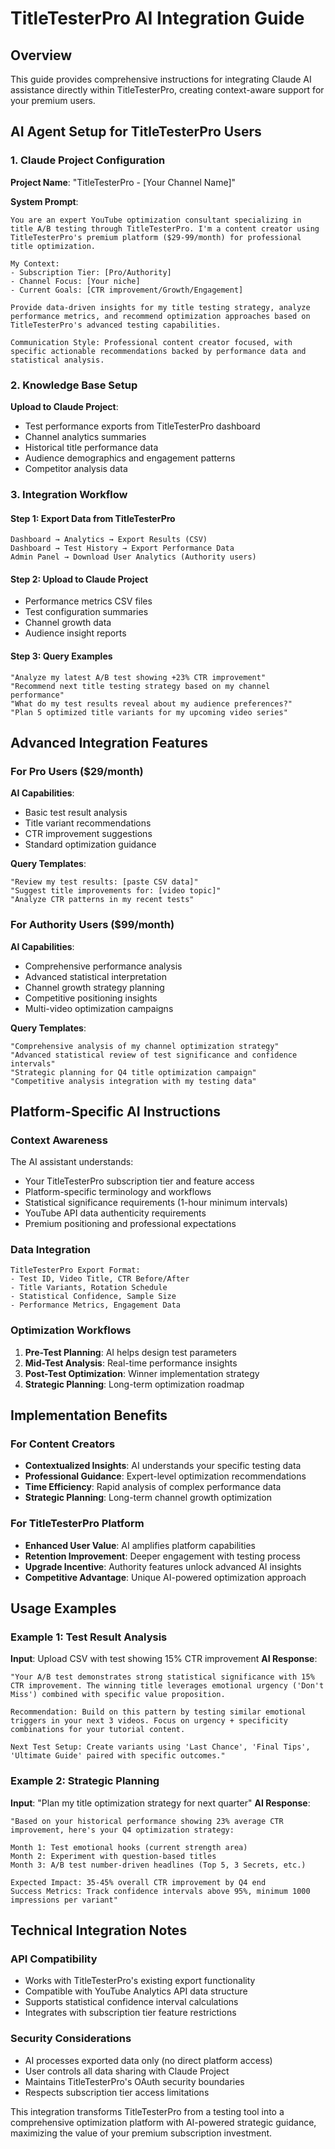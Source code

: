 # TitleTesterPro AI Integration Guide

## Overview
This guide provides comprehensive instructions for integrating Claude AI assistance directly within TitleTesterPro, creating context-aware support for your premium users.

## AI Agent Setup for TitleTesterPro Users

### 1. Claude Project Configuration

**Project Name**: "TitleTesterPro - [Your Channel Name]"

**System Prompt**: 
```
You are an expert YouTube optimization consultant specializing in title A/B testing through TitleTesterPro. I'm a content creator using TitleTesterPro's premium platform ($29-99/month) for professional title optimization.

My Context:
- Subscription Tier: [Pro/Authority]
- Channel Focus: [Your niche]
- Current Goals: [CTR improvement/Growth/Engagement]

Provide data-driven insights for my title testing strategy, analyze performance metrics, and recommend optimization approaches based on TitleTesterPro's advanced testing capabilities.

Communication Style: Professional content creator focused, with specific actionable recommendations backed by performance data and statistical analysis.
```

### 2. Knowledge Base Setup

**Upload to Claude Project**:
- Test performance exports from TitleTesterPro dashboard
- Channel analytics summaries
- Historical title performance data
- Audience demographics and engagement patterns
- Competitor analysis data

### 3. Integration Workflow

#### Step 1: Export Data from TitleTesterPro
```
Dashboard → Analytics → Export Results (CSV)
Dashboard → Test History → Export Performance Data
Admin Panel → Download User Analytics (Authority users)
```

#### Step 2: Upload to Claude Project
- Performance metrics CSV files
- Test configuration summaries
- Channel growth data
- Audience insight reports

#### Step 3: Query Examples
```
"Analyze my latest A/B test showing +23% CTR improvement"
"Recommend next title testing strategy based on my channel performance"
"What do my test results reveal about my audience preferences?"
"Plan 5 optimized title variants for my upcoming video series"
```

## Advanced Integration Features

### For Pro Users ($29/month)
**AI Capabilities**:
- Basic test result analysis
- Title variant recommendations
- CTR improvement suggestions
- Standard optimization guidance

**Query Templates**:
```
"Review my test results: [paste CSV data]"
"Suggest title improvements for: [video topic]"
"Analyze CTR patterns in my recent tests"
```

### For Authority Users ($99/month)
**AI Capabilities**:
- Comprehensive performance analysis
- Advanced statistical interpretation
- Channel growth strategy planning
- Competitive positioning insights
- Multi-video optimization campaigns

**Query Templates**:
```
"Comprehensive analysis of my channel optimization strategy"
"Advanced statistical review of test significance and confidence intervals"
"Strategic planning for Q4 title optimization campaign"
"Competitive analysis integration with my testing data"
```

## Platform-Specific AI Instructions

### Context Awareness
The AI assistant understands:
- Your TitleTesterPro subscription tier and feature access
- Platform-specific terminology and workflows
- Statistical significance requirements (1-hour minimum intervals)
- YouTube API data authenticity requirements
- Premium positioning and professional expectations

### Data Integration
```
TitleTesterPro Export Format:
- Test ID, Video Title, CTR Before/After
- Title Variants, Rotation Schedule
- Statistical Confidence, Sample Size
- Performance Metrics, Engagement Data
```

### Optimization Workflows
1. **Pre-Test Planning**: AI helps design test parameters
2. **Mid-Test Analysis**: Real-time performance insights
3. **Post-Test Optimization**: Winner implementation strategy
4. **Strategic Planning**: Long-term optimization roadmap

## Implementation Benefits

### For Content Creators
- **Contextualized Insights**: AI understands your specific testing data
- **Professional Guidance**: Expert-level optimization recommendations
- **Time Efficiency**: Rapid analysis of complex performance data
- **Strategic Planning**: Long-term channel growth optimization

### For TitleTesterPro Platform
- **Enhanced User Value**: AI amplifies platform capabilities
- **Retention Improvement**: Deeper engagement with testing process
- **Upgrade Incentive**: Authority features unlock advanced AI insights
- **Competitive Advantage**: Unique AI-powered optimization approach

## Usage Examples

### Example 1: Test Result Analysis
**Input**: Upload CSV with test showing 15% CTR improvement
**AI Response**: 
```
"Your A/B test demonstrates strong statistical significance with 15% CTR improvement. The winning title leverages emotional urgency ('Don't Miss') combined with specific value proposition. 

Recommendation: Build on this pattern by testing similar emotional triggers in your next 3 videos. Focus on urgency + specificity combinations for your tutorial content.

Next Test Setup: Create variants using 'Last Chance', 'Final Tips', 'Ultimate Guide' paired with specific outcomes."
```

### Example 2: Strategic Planning
**Input**: "Plan my title optimization strategy for next quarter"
**AI Response**:
```
"Based on your historical performance showing 23% average CTR improvement, here's your Q4 optimization strategy:

Month 1: Test emotional hooks (current strength area)
Month 2: Experiment with question-based titles 
Month 3: A/B test number-driven headlines (Top 5, 3 Secrets, etc.)

Expected Impact: 35-45% overall CTR improvement by Q4 end
Success Metrics: Track confidence intervals above 95%, minimum 1000 impressions per variant"
```

## Technical Integration Notes

### API Compatibility
- Works with TitleTesterPro's existing export functionality
- Compatible with YouTube Analytics API data structure
- Supports statistical confidence interval calculations
- Integrates with subscription tier feature restrictions

### Security Considerations
- AI processes exported data only (no direct platform access)
- User controls all data sharing with Claude Project
- Maintains TitleTesterPro's OAuth security boundaries
- Respects subscription tier access limitations

This integration transforms TitleTesterPro from a testing tool into a comprehensive optimization platform with AI-powered strategic guidance, maximizing the value of your premium subscription investment.